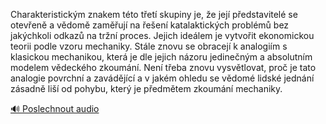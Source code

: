 
Charakteristickým znakem této třetí skupiny je, že její představitelé se otevřeně a vědomě zaměřují na řešení katalaktických problémů bez jakýchkoli odkazů na tržní proces. Jejich ideálem je vytvořit ekonomickou teorii podle vzoru mechaniky. Stále znovu se obracejí k analogiím s klasickou mechanikou, která je dle jejich názoru jedinečným a absolutním modelem vědeckého zkoumání. Není třeba znovu vysvětlovat, proč je tato analogie povrchní a zavádějící a v jakém ohledu se vědomé lidské jednání zásadně liší od pohybu, který je předmětem zkoumání mechaniky.

[🔊 Poslechnout audio](/data/7-paragraphs/audio/chapter_63/para_008-Charakteristickm-znakem-tto-tet-skupiny-je-e.mp3)
